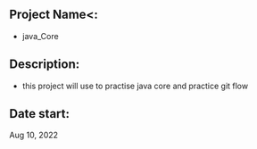 ## Project Name<: 
* java_Core

## Description: 
* this project will use to practise java core and practice git flow

## Date start: 
Aug 10, 2022